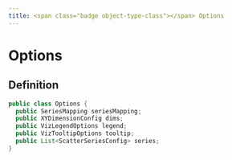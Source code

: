 ```yaml
---
title: <span class="badge object-type-class"></span> Options
---
```

# <span class="badge object-type-class"></span> Options

## Definition

```java
public class Options {
  public SeriesMapping seriesMapping;
  public XYDimensionConfig dims;
  public VizLegendOptions legend;
  public VizTooltipOptions tooltip;
  public List<ScatterSeriesConfig> series;
}
```
